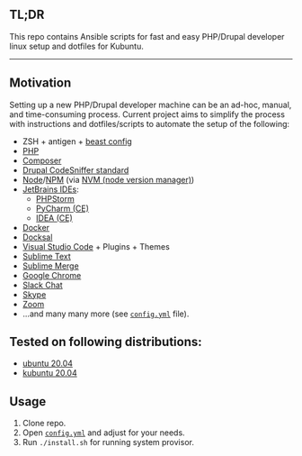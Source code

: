 ## TL;DR

This repo contains Ansible scripts for fast and easy PHP/Drupal developer linux setup and dotfiles for Kubuntu. 

---

## Motivation
Setting up a new PHP/Drupal developer machine can be an ad-hoc, manual, and time-consuming process. Current project aims to simplify the process with instructions and dotfiles/scripts to automate the setup of the following:

- ZSH + antigen + [beast config](home/.zshrc)
- [PHP](https://www.php.net/)
- [Composer](https://getcomposer.org/)
- [Drupal CodeSniffer standard](https://git.drupalcode.org/project/coder/tree/8.x-3.x/coder_sniffer)
- [Node](https://nodejs.org/en/)/[NPM](https://www.npmjs.com/) (via [NVM (node version manager)](https://github.com/nvm-sh/nvm))
- [JetBrains IDEs](https://www.jetbrains.com/):
  - [PHPStorm](https://snapcraft.io/phpstorm)
  - [PyCharm (CE)](https://snapcraft.io/pycharm-community)
  - [IDEA (CE)](https://snapcraft.io/intellij-idea-community)
- [Docker](https://www.docker.com/)
- [Docksal](https://docksal.io/)
- [Visual Studio Code](https://code.visualstudio.com/) + Plugins + Themes
- [Sublime Text](https://www.sublimetext.com/)
- [Sublime Merge](https://www.sublimemerge.com/)
- [Google Chrome](https://www.google.com/chrome/)
- [Slack Chat](https://snapcraft.io/slack)
- [Skype](https://snapcraft.io/skype)
- [Zoom](https://snapcraft.io/zoom-client)
- ...and many many more (see [`config.yml`](config.yml) file).

## Tested on following distributions:
- [ubuntu 20.04](https://ubuntu.com/)
- [kubuntu 20.04](https://kubuntu.org/)

## Usage

1. Clone repo.
2. Open [`config.yml`](config.yml) and adjust for your needs.
3. Run `./install.sh` for running system provisor.
